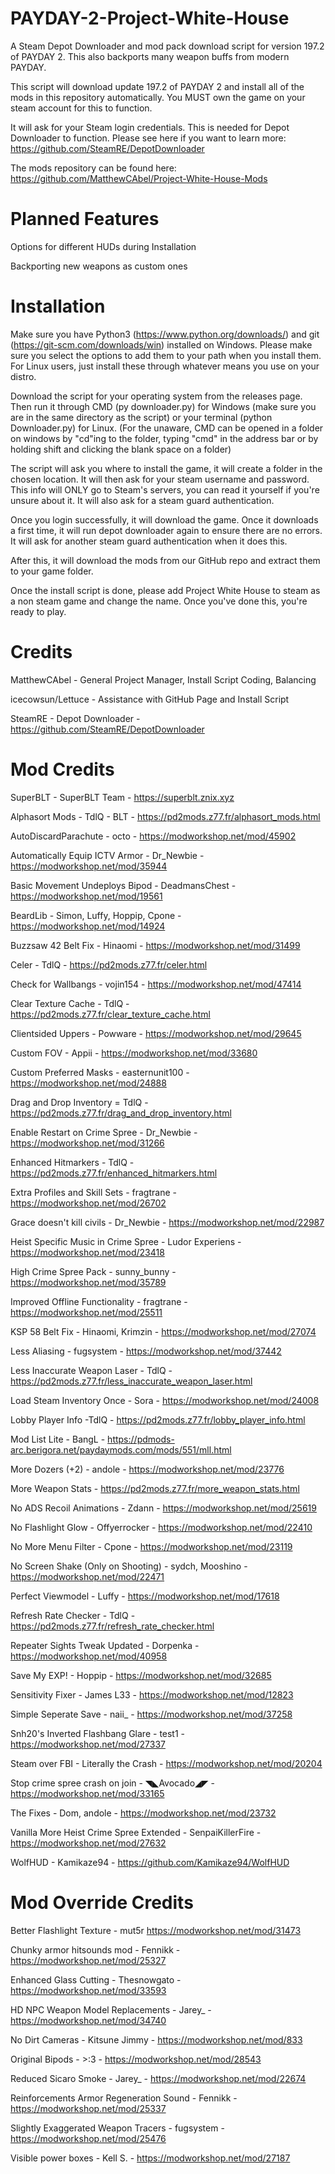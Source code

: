 # PAYDAY-2-Project-White-House
A Steam Depot Downloader and mod pack download script for version 197.2 of PAYDAY 2. This also backports many weapon buffs from modern PAYDAY.

This script will download update 197.2 of PAYDAY 2 and install all of the mods in this repository automatically. You MUST own the game on your steam account for this to function.

It will ask for your Steam login credentials. This is needed for Depot Downloader to function. Please see here if you want to learn more: https://github.com/SteamRE/DepotDownloader

The mods repository can be found here: https://github.com/MatthewCAbel/Project-White-House-Mods

# Planned Features
Options for different HUDs during Installation

Backporting new weapons as custom ones

# Installation
Make sure you have Python3 (https://www.python.org/downloads/) and git (https://git-scm.com/downloads/win) installed on Windows. Please make sure you select the options to add them to your path when you install them. For Linux users, just install these through whatever means you use on your distro.

Download the script for your operating system from the releases page. Then run it through CMD (py downloader.py) for Windows (make sure you are in the same directory as the script) or your terminal (python Downloader.py) for Linux. (For the unaware, CMD can be opened in a folder on windows by "cd"ing to the folder, typing "cmd" in the address bar or by holding shift and clicking the blank space on a folder)

The script will ask you where to install the game, it will create a folder in the chosen location. It will then ask for your steam username and password. This info will ONLY go to Steam's servers, you can read it yourself if you're unsure about it. It will also ask for a steam guard authentication.

Once you login successfully, it will download the game. Once it downloads a first time, it will run depot downloader again to ensure there are no errors. It will ask for another steam guard authentication when it does this.

After this, it will download the mods from our GitHub repo and extract them to your game folder.

Once the install script is done, please add Project White House to steam as a non steam game and change the name. Once you've done this, you're ready to play.

# Credits
MatthewCAbel - General Project Manager, Install Script Coding, Balancing

icecowsun/Lettuce - Assistance with GitHub Page and Install Script

SteamRE - Depot Downloader - https://github.com/SteamRE/DepotDownloader

# Mod Credits

SuperBLT - SuperBLT Team - https://superblt.znix.xyz

Alphasort Mods - TdlQ - BLT - https://pd2mods.z77.fr/alphasort_mods.html

AutoDiscardParachute - octo - https://modworkshop.net/mod/45902

Automatically Equip ICTV Armor - Dr_Newbie - https://modworkshop.net/mod/35944

Basic Movement Undeploys Bipod - DeadmansChest - https://modworkshop.net/mod/19561

BeardLib - Simon, Luffy, Hoppip, Cpone - https://modworkshop.net/mod/14924

Buzzsaw 42 Belt Fix - Hinaomi - https://modworkshop.net/mod/31499

Celer - TdlQ - https://pd2mods.z77.fr/celer.html

Check for Wallbangs - vojin154 - https://modworkshop.net/mod/47414

Clear Texture Cache - TdlQ - https://pd2mods.z77.fr/clear_texture_cache.html

Clientsided Uppers - Powware - https://modworkshop.net/mod/29645

Custom FOV - Appii - https://modworkshop.net/mod/33680

Custom Preferred Masks - easternunit100 - https://modworkshop.net/mod/24888

Drag and Drop Inventory = TdlQ - https://pd2mods.z77.fr/drag_and_drop_inventory.html

Enable Restart on Crime Spree - Dr_Newbie - https://modworkshop.net/mod/31266

Enhanced Hitmarkers - TdlQ - https://pd2mods.z77.fr/enhanced_hitmarkers.html

Extra Profiles and Skill Sets - fragtrane - https://modworkshop.net/mod/26702

Grace doesn't kill civils - Dr_Newbie - https://modworkshop.net/mod/22987

Heist Specific Music in Crime Spree - Ludor Experiens - https://modworkshop.net/mod/23418

High Crime Spree Pack - sunny_bunny - https://modworkshop.net/mod/35789

Improved Offline Functionality - fragtrane - https://modworkshop.net/mod/25511

KSP 58 Belt Fix - Hinaomi, Krimzin - https://modworkshop.net/mod/27074

Less Aliasing - fugsystem - https://modworkshop.net/mod/37442

Less Inaccurate Weapon Laser - TdlQ - https://pd2mods.z77.fr/less_inaccurate_weapon_laser.html

Load Steam Inventory Once - Sora - https://modworkshop.net/mod/24008

Lobby Player Info -TdlQ - https://pd2mods.z77.fr/lobby_player_info.html

Mod List Lite - BangL - https://pdmods-arc.berigora.net/paydaymods.com/mods/551/mll.html

More Dozers (+2) - andole - https://modworkshop.net/mod/23776

More Weapon Stats - https://pd2mods.z77.fr/more_weapon_stats.html

No ADS Recoil Animations - Zdann - https://modworkshop.net/mod/25619

No Flashlight Glow - Offyerrocker - https://modworkshop.net/mod/22410 

No More Menu Filter - Cpone - https://modworkshop.net/mod/23119

No Screen Shake (Only on Shooting) - sydch, Mooshino - https://modworkshop.net/mod/22471

Perfect Viewmodel - Luffy - https://modworkshop.net/mod/17618

Refresh Rate Checker - TdlQ - https://pd2mods.z77.fr/refresh_rate_checker.html

Repeater Sights Tweak Updated - Dorpenka - https://modworkshop.net/mod/40958

Save My EXP! - Hoppip - https://modworkshop.net/mod/32685

Sensitivity Fixer - James L33 - https://modworkshop.net/mod/12823

Simple Seperate Save - naii_ - https://modworkshop.net/mod/37258

Snh20's Inverted Flashbang Glare - test1 - https://modworkshop.net/mod/27337

Steam over FBI - Literally the Crash - https://modworkshop.net/mod/20204

Stop crime spree crash on join - ◥◣Avocado◢◤ - https://modworkshop.net/mod/33165

The Fixes - Dom, andole - https://modworkshop.net/mod/23732

Vanilla More Heist Crime Spree Extended - SenpaiKillerFire - https://modworkshop.net/mod/27632

WolfHUD - Kamikaze94 - https://github.com/Kamikaze94/WolfHUD

# Mod Override Credits
Better Flashlight Texture - mut5r https://modworkshop.net/mod/31473

Chunky armor hitsounds mod - Fennikk - https://modworkshop.net/mod/25327

Enhanced Glass Cutting - Thesnowgato - https://modworkshop.net/mod/33593

HD NPC Weapon Model Replacements - Jarey_ - https://modworkshop.net/mod/34740

No Dirt Cameras - Kitsune Jimmy - https://modworkshop.net/mod/833

Original Bipods - >:3 - https://modworkshop.net/mod/28543

Reduced Sicaro Smoke - Jarey_ - https://modworkshop.net/mod/22674

Reinforcements Armor Regeneration Sound - Fennikk - https://modworkshop.net/mod/25337

Slightly Exaggerated Weapon Tracers - fugsystem - https://modworkshop.net/mod/25476

Visible power boxes - Kell S. - https://modworkshop.net/mod/27187

